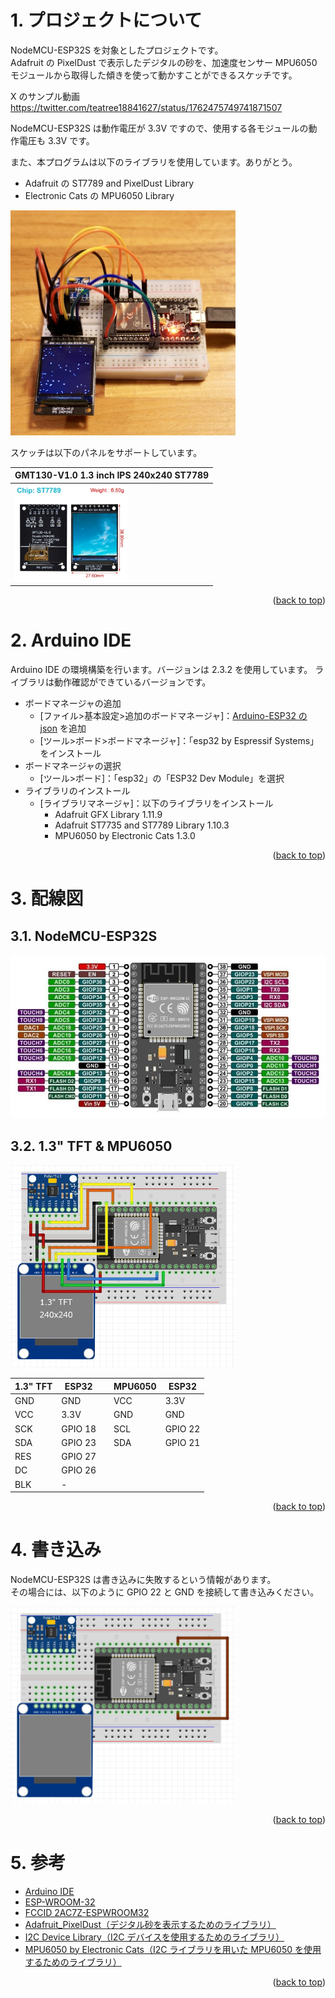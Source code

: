 <a name="readme-top"></a>

<!-- ABOUT THE PROJECT -->

# 1. プロジェクトについて

NodeMCU-ESP32S を対象としたプロジェクトです。  
Adafruit の PixelDust で表示したデジタルの砂を、加速度センサー MPU6050 モジュールから取得した傾きを使って動かすことができるスケッチです。

X のサンプル動画
https://twitter.com/teatree18841627/status/1762475749741871507

NodeMCU-ESP32S は動作電圧が 3.3V ですので、使用する各モジュールの動作電圧も 3.3V です。

また、本プログラムは以下のライブラリを使用しています。ありがとう。

- Adafruit の ST7789 and PixelDust Library
- Electronic Cats の MPU6050 Library

<img src="./docs/DSC00131.jpeg" width="360">

スケッチは以下のパネルをサポートしています。

| GMT130-V1.0 1.3 inch IPS 240x240 ST7789        |
| ---------------------------------------------- |
| <img src="./docs/GMT130-V1.0.jpg" width="180"> |

<p align="right">(<a href="#readme-top">back to top</a>)</p>

<!-- USAGE EXAMPLES -->

# 2. Arduino IDE

Arduino IDE の環境構築を行います。バージョンは 2.3.2 を使用しています。
ライブラリは動作確認ができているバージョンです。

- ボードマネージャの追加
  - [ファイル>基本設定>追加のボードマネージャ]：[Arduino-ESP32 の json](https://docs.espressif.com/projects/arduino-esp32/en/latest/installing.html) を追加
  - [ツール>ボード>ボードマネージャ]：「esp32 by Espressif Systems」をインストール
- ボードマネージャの選択
  - [ツール>ボード]：「esp32」の「ESP32 Dev Module」を選択
- ライブラリのインストール
  - [ライブラリマネージャ]：以下のライブラリをインストール
    - Adafruit GFX Library 1.11.9
    - Adafruit ST7735 and ST7789 Library 1.10.3
    - MPU6050 by Electronic Cats 1.3.0

<p align="right">(<a href="#readme-top">back to top</a>)</p>

# 3. 配線図

## 3.1. NodeMCU-ESP32S

<img src="./docs/NodeMCU-ESP32S.jpg" width="640">

## 3.2. 1.3" TFT & MPU6050

<img src="./docs/ESP32S - MPU6050.jpg" width="360">

| 1.3" TFT | ESP32   |     | MPU6050 | ESP32   |
| -------- | ------- | --- | ------- | ------- |
| GND      | GND     |     | VCC     | 3.3V    |
| VCC      | 3.3V    |     | GND     | GND     |
| SCK      | GPIO 18 |     | SCL     | GPIO 22 |
| SDA      | GPIO 23 |     | SDA     | GPIO 21 |
| RES      | GPIO 27 |     |         |         |
| DC       | GPIO 26 |     |         |         |
| BLK      | -       |     |         |         |

<p align="right">(<a href="#readme-top">back to top</a>)</p>

# 4. 書き込み

NodeMCU-ESP32S は書き込みに失敗するという情報があります。  
その場合には、以下のように GPIO 22 と GND を接続して書き込みください。

<img src="./docs/ESP32S - UPLOAD.jpg" width="360">

<p align="right">(<a href="#readme-top">back to top</a>)</p>

# 5. 参考

- [Arduino IDE](https://www.arduino.cc/en/software)
- [ESP-WROOM-32](https://www.digikey.jp/ja/product-highlight/s/schtoeta/esp32-wroom-32-wi-fi-bluetooth-module?utm_adgroup=General&utm_source=google&utm_medium=cpc&utm_campaign=Dynamic%20Search_JP_Product_RLSA_Purchaser&utm_term=&productid=&gclid=CjwKCAjw3dCnBhBCEiwAVvLcu3xY1uTytVSFJbOtr8_Yn7evGmlZFMUmof6J9unfUyjJlBHtOspJghoC1x0QAvD_BwE)
- [FCCID 2AC7Z-ESPWROOM32](https://fcc.report/FCC-ID/2AC7Z-ESPWROOM32)
- [Adafruit_PixelDust（デジタル砂を表示するためのライブラリ）](https://github.com/adafruit/Adafruit_PixelDust)
- [I2C Device Library（I2C デバイスを使用するためのライブラリ）](https://github.com/jrowberg/i2cdevlib)
- [MPU6050 by Electronic Cats（I2C ライブラリを用いた MPU6050 を使用するためのライブラリ）](https://github.com/ElectronicCats/mpu6050/tree/master)

<p align="right">(<a href="#readme-top">back to top</a>)</p>
